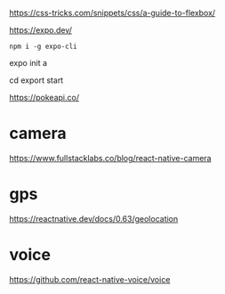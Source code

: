 https://css-tricks.com/snippets/css/a-guide-to-flexbox/

https://expo.dev/

```
npm i -g expo-cli
```
expo init <project>a

cd <project>
export start


https://pokeapi.co/



# camera
https://www.fullstacklabs.co/blog/react-native-camera

# gps 
https://reactnative.dev/docs/0.63/geolocation

# voice 
https://github.com/react-native-voice/voice